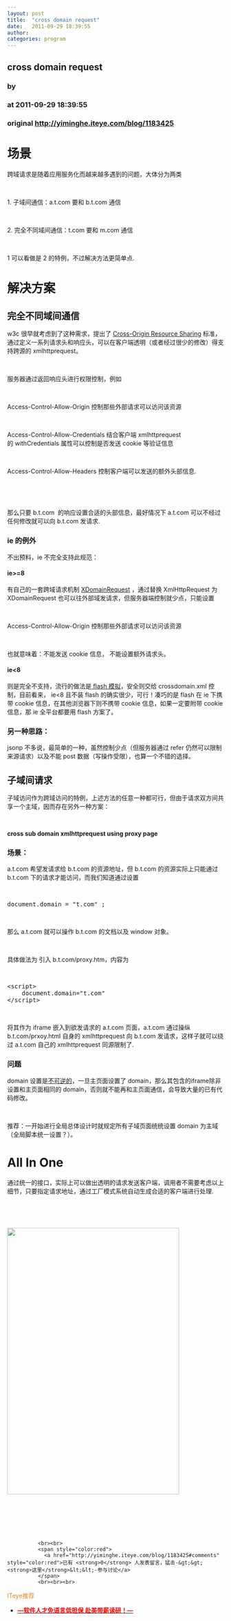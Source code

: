 ```yaml
---
layout: post
title:  "cross domain request"
date:   2011-09-29 18:39:55
author: 
categories: program
---
```


## cross domain request
### by 
### at 2011-09-29 18:39:55
### original <http://yiminghe.iteye.com/blog/1183425>

<h1>场景</h1>
<p>跨域请求是随着应用服务化而越来越多遇到的问题，大体分为两类</p>
<p> </p>
<p>1. 子域间通信：a.t.com 要和 b.t.com 通信</p>
<p> </p>
<p>2. 完全不同域间通信：t.com 要和 m.com 通信</p>
<p> </p>
<p>1 可以看做是 2 的特例，不过解决方法更简单点.</p>
<h1>解决方案</h1>
<h2>完全不同域间通信</h2>
<p>w3c 很早就考虑到了这种需求，提出了 <a href="http://www.w3.org/TR/cors/">Cross-Origin Resource Sharing</a> 标准，通过定义一系列请求头和响应头，可以在客户端透明（或者经过很少的修改）得支持跨源的 xmlhttprequest。</p>
<p> </p>
<p>服务器通过返回响应头进行权限控制，例如</p>
<p> </p>
<p>Access-Control-Allow-Origin 控制那些外部请求可以访问该资源</p>
<p> </p>
<p>Access-Control-Allow-Credentials 结合客户端 xmlhttprequest 的 withCredentials 属性可以控制是否发送 cookie 等验证信息</p>
<p> </p>
<p>Access-Control-Allow-Headers 控制客户端可以发送的额外头部信息.</p>
<p> </p>
<p> </p>
<p>那么只要 b.t.com  的响应设置合适的头部信息，最好情况下 a.t.com 可以不经过任何修改就可以向 b.t.com 发请求.</p>
<h3>ie 的例外</h3>
<p>不出预料，ie 不完全支持此规范：</p>
<h4>ie&gt;=8</h4>
<p>有自己的一套跨域请求机制 <a href="http://msdn.microsoft.com/en-us/library/cc288060(v=vs.85).aspx">XDomainRequest</a> ，通过替换 XmlHttpRequest 为 XDomainRequest 也可以往外部域发请求，但服务器端控制就少点，只能设置</p>
<p> </p>
<p>Access-Control-Allow-Origin 控制那些外部请求可以访问该资源</p>
<p> </p>
<p>也就意味着：不能发送 cookie 信息， 不能设置额外请求头。</p>
<h4>ie&lt;8 </h4>
<p>则是完全不支持，流行的做法是<a href="http://www.xml.com/pub/a/2006/06/28/flashxmlhttprequest-proxy-to-the-rescue.html"> flash 模拟</a>，安全则交给 crossdomain.xml 控制，目前看来， ie&lt;8 且不装 flash 的确实很少，可行！凑巧的是 flash 在 ie 下携带 cookie 信息，在其他浏览器下则不携带 cookie 信息，如果一定要附带 cookie 信息，那 ie 全平台都要用 flash 方案了。</p>
<h3>另一种思路：</h3>
<p>jsonp 不多说，最简单的一种，虽然控制少点（但服务器通过 refer 仍然可以限制来源请求）以及不能 post 数据（写操作受限），也算一个不错的选择。</p>
<h2>子域间请求</h2>
<p>子域访问作为跨域访问的特例，上述方法的任意一种都可行，但由于请求双方间共享一个主域，因而存在另外一种方案：</p>
<p> </p>
<p><strong>cross sub domain xmlhttprequest using proxy page</strong> </p>
<h3>场景：</h3>
<p>a.t.com 希望发请求给 b.t.com 的资源地址，但 b.t.com 的资源实际上只能通过 b.t.com 下的请求才能访问，而我们知道通过设置</p>
<p> </p>
<pre name="code">document.domain = "t.com" ;</pre>
<p> </p>
<p>那么 a.t.com 就可以操作 b.t.com 的文档以及 window 对象。</p>
<p> </p>
<p>具体做法为 引入 b.t.com/proxy.htm，内容为</p>
<p> </p>
<pre name="code">&lt;script&gt;
    document.domain=&quot;t.com&quot;
&lt;/script&gt;</pre>
<p> </p>
<p>将其作为 iframe 嵌入到欲发请求的 a.t.com 页面，a.t.com 通过操纵 b.t.com/prxoy.html 自身的 xmlhttprequest 向 b.t.com 发请求，这样子就可以绕过 a.t.com 自己的 xmlhttprequest 同源限制了.</p>
<h3>问题</h3>
<p>domain 设置是<a href="http://yiminghe.iteye.com/blog/812181">不可逆的</a>，一旦主页面设置了 domain，那么其包含的iframe除非设置和主页面相同的 domain，否则就不能再和主页面通信，会导致大量的已有代码修改。</p>
<p> </p>
<p>推荐：一开始进行全局总体设计时就规定所有子域页面统统设置 domain 为主域（全局脚本统一设置？）。</p>
<h1>All In One</h1>
<p>通过统一的接口，实际上可以做出透明的请求发送客户端，调用者不需要考虑以上细节，只要指定请求地址，通过工厂模式系统自动生成合适的客户端进行处理.</p>
<p> </p>
<p> </p>
<p><img src="http://dl.iteye.com/upload/attachment/562691/18ca3d1e-af67-3d5e-a8d5-2627c193ebc3.jpg" alt="" width="400" height="620"></p>
<p> </p>
<p> </p>
<p> </p>
              
              <br><br>
              <span style="color:red">
                <a href="http://yiminghe.iteye.com/blog/1183425#comments" style="color:red">已有 <strong>0</strong> 人发表留言，猛击-&gt;&gt;<strong>这里</strong>&lt;&lt;-参与讨论</a>
              </span>
              <br><br><br>
<span style="color:#e28822">ITeye推荐</span>
<br>
<ul><li><a href="http://yiminghe.iteye.com/clicks/433"><span style="color:red;font-weight:bold">—软件人才免语言低担保 赴美带薪读研！— </span></a></li></ul>
<br><br><br>